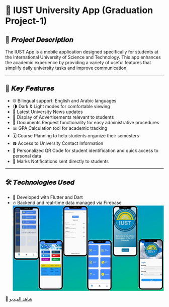 # 📱 IUST University App (Graduation Project-1)

## 📝 𝑷𝒓𝒐𝒋𝒆𝒄𝒕 𝑫𝒆𝒔𝒄𝒓𝒊𝒑𝒕𝒊𝒐𝒏
The IUST App is a mobile application designed specifically for students at the International University of Science and Technology. This app enhances the academic experience by providing a variety of useful features that simplify daily university tasks and improve communication.

---

## 🚀 𝑲𝒆𝒚 𝑭𝒆𝒂𝒕𝒖𝒓𝒆𝒔
- 🌐 Bilingual support: English and Arabic languages  
- 🌗 Dark & Light modes for comfortable viewing  
- 📰 Latest University News updates  
- 📢 Display of Advertisements relevant to students  
- 📄 Documents Request functionality for easy administrative procedures  
- 📊 GPA Calculation tool for academic tracking  
- 🗓️ Course Planning to help students organize their semesters  
- ☎️ Access to University Contact Information  
- 🔳 Personalized QR Code for student identification and quick access to personal data  
- 🔔 Marks Notifications sent directly to students  

---

## 🛠️ 𝑻𝒆𝒄𝒉𝒏𝒐𝒍𝒐𝒈𝒊𝒆𝒔 𝑼𝒔𝒆𝒅
- 💙 Developed with Flutter and Dart  
- 🔥 Backend and real-time data managed via Firebase  
![IUST University Mobile Application](/1.jpg)

🎥 [شاهد الفيديو](https://drive.google.com/file/d/1aFqzgIolI1Mmx81Bg8BV77u3-yoBBibj/preview)

